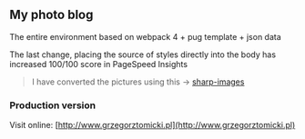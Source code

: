 ## My photo blog

The entire environment based on webpack 4 + pug template + json data

The last change, placing the source of styles directly into the body has increased 100/100 score in PageSpeed Insights

> I have converted the pictures using this -> [sharp-images](https://github.com/tomik23/sharp-images)

### Production version

Visit online: [http://www.grzegorztomicki.pl](http://www.grzegorztomicki.pl)